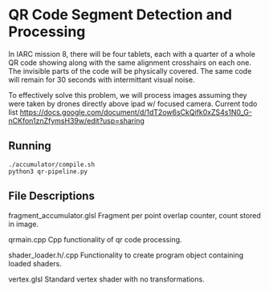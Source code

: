 # QR Code Segment Detection and Processing
In IARC mission 8, there will be four tablets, each with a quarter of a whole QR code showing along with the same alignment crosshairs on each one. The invisible parts of the code will be physically covered. The same code will remain for 30 seconds with intermittant visual noise. 

To effectively solve this problem, we will process images assuming they were taken by drones directly above ipad w/ focused camera. 
Current todo list
https://docs.google.com/document/d/1dT2ow6sCkQifk0xZS4s1N0_G-nCKfon1znZfymsH39w/edit?usp=sharing


## Running
```
./accumulator/compile.sh
python3 qr-pipeline.py
```


## File Descriptions
fragment_accumulator.glsl
Fragment per point overlap counter, count stored in image.

qrmain.cpp
Cpp functionality of qr code processing.

shader_loader.h/.cpp
Functionality to create program object containing loaded shaders.

vertex.glsl
Standard vertex shader with no transformations.
